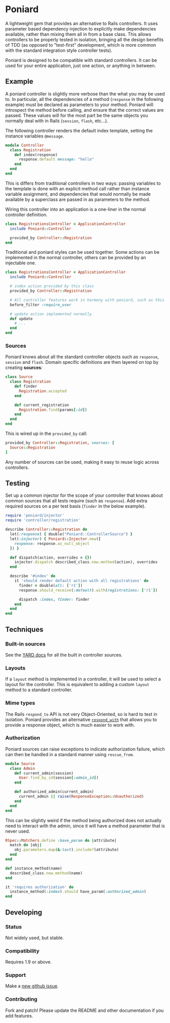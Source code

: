 Poniard
=======

A lightweight gem that provides an alternative to Rails controllers. It uses
parameter based dependency injection to explicitly make dependencies available,
rather than mixing them all in from a base class. This allows controllers to be
properly tested in isolation, bringing all the design benefits of TDD (as
opposed to "test-first" development, which is more common with the standard
integration style controller tests).

Poniard is designed to be compatible with standard controllers. It can be used
for your entire application, just one action, or anything in between.

Example
-------

A poniard controller is slightly more verbose than the what you may be used to.
In particular, all the dependencies of a method (`response` in the following
example) must be declared as parameters to your method. Poniard will introspect
the method before calling, and ensure that the correct values are passed. These
values will for the most part be the same objects you normally deal with in
Rails (`session`, `flash`, etc...).

The following controller renders the default index template, setting the
instance variables `@message`.

```ruby
module Controller
  class Registration
    def index(response)
      response.default message: "hello"
    end
  end
end
```

This is differs from traditional controllers in two ways: passing variables to
the template is done with an explicit method call rather than instance variable
assignment, and dependencies that would normally be made available by
a superclass are passed in as parameters to the method.

Wiring this controller into an application is a one-liner in the normal
controller definition.

```ruby
class RegistrationsController < ApplicationController
  include Poniard::Controller

  provided_by Controller::Registration
end
```

Traditional and poniard styles can be used together. Some actions can be
implemented in the normal controller, others can be provided by an injectable
one.

```ruby
class RegistrationsController < ApplicationController
  include Poniard::Controller

  # index action provided by this class
  provided_by Controller::Registration

  # All controller features work in harmony with poniard, such as this
  before_filter :require_user

  # update action implemented normally
  def update
    # ...
  end
end
```

### Sources

Poniard knows about all the standard controller objects such as `response`,
`session` and `flash`. Domain specific definitions are then layered on top by
creating **sources**:

```ruby
class Source
  class Registration
    def finder
      Registration.accepted
    end

    def current_registration
      Registration.find(params[:id])
    end
  end
end
```

This is wired up in the `provided_by` call:

```ruby
provided_by Controller::Registration, sources: [
  Source::Registration
]
```

Any number of sources can be used, making it easy to reuse logic across
controllers.

Testing
-------

Set up a common injector for the scope of your controller that knows about
common sources that all tests require (such as `response`). Add extra required
sources on a per test basis (`finder` in the below example).

```ruby
require 'poniard/injector'
require 'controller/registration'

describe Controller::Registration do
  let(:response) { double("Poniard::ControllerSource") }
  let(:injector) { Poniard::Injector.new([
    response: response.as_null_object
  ]) }

  def dispatch(action, overrides = {})
    injector.dispatch described_class.new.method(action), overrides
  end

  describe '#index' do
    it 'should render default action with all registrations' do
      finder = double(all: ['r1'])
      response.should_receive(:default).with(registrations: ['r1'])

      dispatch :index, finder: finder
    end
  end
end
```

Techniques
----------

### Built-in sources

See the [YARD docs][yard] for all the built in controller sources.

[yard]: http://rubydoc.info/github/xaviershay/poniard/

### Layouts

If a `layout` method is implemented in a controller, it will be used to select
a layout for the controller. This is equivalent to adding a custom `layout`
method to a standard controller.

### Mime types

The Rails `respond_to` API is not very Object-Oriented, so is hard to test in
isolation. Poniard provides an alternative [`respond_with`][respond-with] that
allows you to provide a response object, which is much easier to work with.

[respond-with]: http://rubydoc.info/github/xaviershay/poniard/master/Poniard/ControllerSource/Response.html#respond_with-instance_method

### Authorization

Poniard sources can raise exceptions to indicate authorization failure, which
can then be handled in a standard manner using `rescue_from`.

```ruby
module Source
  class Admin
    def current_admin(session)
      User.find_by_id(session[:admin_id])
    end

    def authorized_admin(current_admin)
      current_admin || raise(ResponseException::Unauthorized)
    end
  end
end
```

This can be slightly weird if the method being authorized does not actually
need to interact with the admin, since it will have a method parameter that
is never used.

```ruby
RSpec::Matchers.define :have_param do |attribute|
  match do |obj|
    obj.parameters.map(&:last).include?(attribute)
  end
end

def instance_method(name)
  described_class.new.method(name)
end

it 'requires authorization' do
  instance_method(:index).should have_param(:authorized_admin)
end
```

Developing
----------

### Status

Not widely used, but stable.

### Compatibility

Requires 1.9 or above.

### Support

Make a [new github issue](https://github.com/xaviershay/poniard/issues/new).

### Contributing

Fork and patch! Please update the README and other documentation if you add
features.
